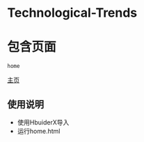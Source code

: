 # Technological-Trends
# 包含页面
	home

[主页](https://gitee.com/hua-liY/technological-trends/blob/master/%E5%B1%95%E7%A4%BA/001.png)
## 使用说明
- 使用HbuiderX导入
- 运行home.html